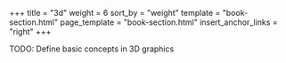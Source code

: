 +++
title = "3d"
weight = 6
sort_by = "weight"
template = "book-section.html"
page_template = "book-section.html"
insert_anchor_links = "right"
+++

TODO: Define basic concepts in 3D graphics
